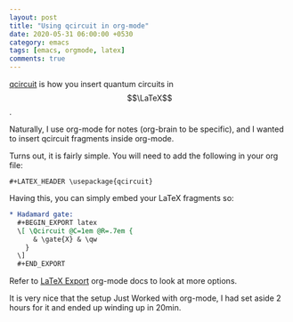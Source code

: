 ```yaml
---
layout: post
title: "Using qcircuit in org-mode"
date: 2020-05-31 06:00:00 +0530
category: emacs
tags: [emacs, orgmode, latex]
comments: true
---
```

[qcircuit][1] is how you insert quantum circuits in $$\LaTeX$$.

Naturally, I use org-mode for notes (org-brain to be specific), and I wanted to insert qcircuit fragments inside org-mode.

Turns out, it is fairly simple. You will need to add the following in your org file:

```
#+LATEX_HEADER \usepackage{qcircuit}
```

Having this, you can simply embed your LaTeX fragments so:

``` org
* Hadamard gate:
  #+BEGIN_EXPORT latex
  \[ \Qcircuit @C=1em @R=.7em {
      & \gate{X} & \qw
    }
  \]
  #+END_EXPORT

```

Refer to [LaTeX Export][2] org-mode docs to look at more options.

It is very nice that the setup Just Worked with org-mode, I had set aside 2 hours for it and ended up winding up in 20min.


[1]: https://github.com/CQuIC/qcircuit
[2]: https://orgmode.org/manual/LaTeX-Export.html#LaTeX-Export
